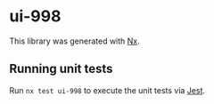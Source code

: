 # ui-998

This library was generated with [Nx](https://nx.dev).

## Running unit tests

Run `nx test ui-998` to execute the unit tests via [Jest](https://jestjs.io).
